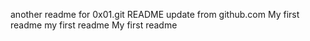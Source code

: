 another readme for 0x01.git
README update from github.com
My first readme
my first readme
My first readme
